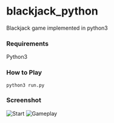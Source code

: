 # blackjack_python
Blackjack game implemented in python3

### Requirements
Python3

### How to Play
``` python3 run.py ```

### Screenshot

![Start](images/start.png)
![Gameplay](/images/gameplay.png)
